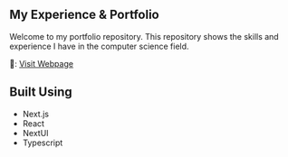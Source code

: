 ## My Experience & Portfolio

Welcome to my portfolio repository. This repository shows the skills and experience I have in the computer science field.

🔗: [Visit Webpage](https://kylekmcleod.github.io/)

## Built Using

- Next.js
- React
- NextUI
- Typescript
